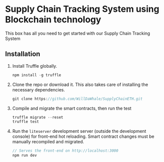 # Supply Chain Tracking System using Blockchain technology

This box has all you need to get started with our Supply Chain Tracking System
## Installation

1. Install Truffle globally.
    ```javascript
    npm install -g truffle
    ```

2. Clone the repo or download it. This also takes care of installing the necessary dependencies.
    ```javascript
    git clone https://github.com/WillDaWhale/SupplyChainETH.git
    ```


3. Compile and migrate the smart contracts, then run the test
    ```javascript
    truffle migrate --reset
    truffle test
    ```

5. Run the `liteserver` development server (outside the development console) for front-end hot reloading. Smart contract changes must be manually recompiled and migrated.
    ```javascript
    // Serves the front-end on http://localhost:3000
    npm run dev
    ```
